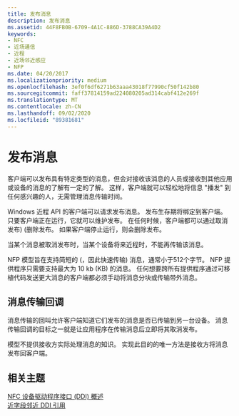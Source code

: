 ```yaml
---
title: 发布消息
description: 发布消息
ms.assetid: 44F8FB0B-6709-4A1C-886D-3788CA39A4D2
keywords:
- NFC
- 近场通信
- 近程
- 近场邻近感应
- NFP
ms.date: 04/20/2017
ms.localizationpriority: medium
ms.openlocfilehash: 3ef0f6df6271b63aaa43018f77990cf50f142b80
ms.sourcegitcommit: faff37814159ad224080205ad314cabf412e269f
ms.translationtype: MT
ms.contentlocale: zh-CN
ms.lasthandoff: 09/02/2020
ms.locfileid: "89381681"
---
```

# <a name="publishing-messages"></a>发布消息


客户端可以发布具有特定类型的消息，但会对接收该消息的人员或接收到其他应用或设备的消息的了解有一定的了解。 这样，客户端就可以轻松地将信息 "播发" 到任何感兴趣的人，无需管理消息传输时间。

Windows 近程 API 的客户端可以请求发布消息。 发布生存期将绑定到客户端。 只要客户端正在运行，它就可以维护发布。 在任何时候，客户端都可以通过取消发布)  (删除发布。 如果客户端停止运行，则会删除发布。

当某个消息被取消发布时，当某个设备将来近程时，不能再传输该消息。

NFP 模型旨在支持简短的 (，因此快速传输) 消息，通常小于512个字节。 NFP 提供程序只需要支持最大为 10 kb (KB) 的消息。 任何想要跨所有提供程序通过可移植代码发送更大消息的客户端都必须手动将消息分块或传输带外消息。

## <a name="message-transmitted-callback"></a>消息传输回调


消息传输的回叫允许客户端知道它们发布的消息是否已传输到另一台设备。 消息传输回调的目标之一就是让应用程序在传输消息后立即将其取消发布。

模型不提供接收方实际处理消息的知识。 实现此目的的唯一方法是接收方将消息发布回客户端。

 

 
## <a name="related-topics"></a>相关主题
[NFC 设备驱动程序接口 (DDI) 概述](/windows-hardware/drivers/ddi/index)  
[近字段邻近 DDI 引用](/windows-hardware/drivers/ddi/index)